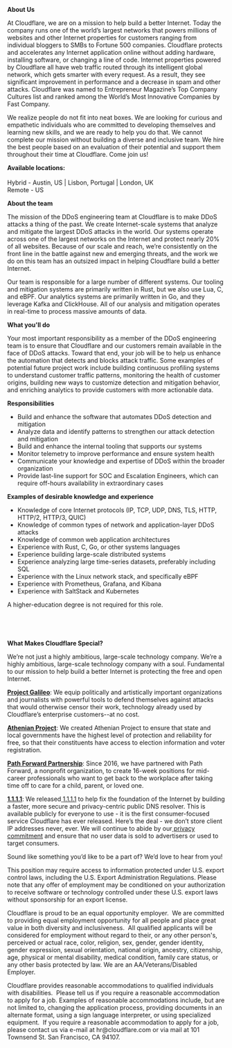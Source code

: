 <div class="content-intro">
	<div><strong>About Us</strong></div>
	<div>
		<p>At Cloudflare, we are on a mission to help build a better Internet. Today the company runs one of the world’s largest networks that powers millions of websites and other Internet properties for customers ranging from individual bloggers to SMBs to Fortune 500 companies. Cloudflare protects and accelerates any Internet application online without adding hardware, installing software, or changing a line of code. Internet properties powered by Cloudflare all have web traffic routed through its intelligent global network, which gets smarter with every request. As a result, they see significant improvement in performance and a decrease in spam and other attacks. Cloudflare was named to Entrepreneur Magazine’s Top Company Cultures list and ranked among the World’s Most Innovative Companies by Fast Company.&nbsp;</p>
		<p><span style="font-weight: 400;">We realize people do not fit into neat boxes. We are looking for curious and empathetic individuals who are committed to developing themselves and learning new skills, and we are ready to help you do that. We cannot complete our mission without building a diverse and inclusive team. We hire the best people based on an evaluation of their potential and support them throughout their time at Cloudflare. Come join us!&nbsp;</span></p>
	</div>
</div>
<p><strong>Available locations: <br><br></strong><span class="collapsed-field-text">Hybrid - Austin, US | Lisbon, Portugal | London, UK<br></span>Remote - US&nbsp;&nbsp;</p>
<p><strong>About the team</strong></p>
<p>The mission of the DDoS engineering team at Cloudflare is to make DDoS attacks a thing of the past. We create Internet-scale systems that analyze and mitigate the largest DDoS attacks in the world. Our systems operate across one of the largest networks on the Internet and protect nearly 20% of all websites. Because of our scale and reach, we’re consistently on the front line in the battle against new and emerging threats, and the work we do on this team has an outsized impact in helping Cloudflare build a better Internet.</p>
<p>Our team is responsible for a large number of different systems. Our tooling and mitigation systems are primarily written in Rust, but we also use Lua, C, and eBPF. Our analytics systems are primarily written in Go, and they leverage Kafka and ClickHouse. All of our analysis and mitigation operates in real-time to process massive amounts of data.</p>
<p><strong>What you'll do</strong></p>
<p>Your most important responsibility as a member of the DDoS engineering team is to ensure that Cloudflare and our customers remain available in the face of DDoS attacks. Toward that end, your job will be to help us enhance the automation that detects and blocks attack traffic. Some examples of potential future project work include building continuous profiling systems to understand customer traffic patterns, monitoring the health of customer origins, building new ways to customize detection and mitigation behavior, and enriching analytics to provide customers with more actionable data.</p>
<p><strong>Responsibilities</strong></p>
<ul>
	<li>Build and enhance the software that automates DDoS detection and mitigation</li>
	<li>Analyze data and identify patterns to strengthen our attack detection and mitigation</li>
	<li>Build and enhance the internal tooling that supports our systems</li>
	<li>Monitor telemetry to improve performance and ensure system health</li>
	<li>Communicate your knowledge and expertise of DDoS within the broader organization</li>
	<li>Provide last-line support for SOC and Escalation Engineers, which can require off-hours availability in extraordinary cases</li>
</ul>
<p><strong>Examples of desirable knowledge and experience</strong></p>
<ul>
	<li>Knowledge of core Internet protocols (IP, TCP, UDP, DNS, TLS, HTTP, HTTP/2, HTTP/3, QUIC)</li>
	<li>Knowledge of common types of network and application-layer DDoS attacks</li>
	<li>Knowledge of common web application architectures</li>
	<li>Experience with Rust, C, Go, or other systems languages</li>
	<li>Experience building large-scale distributed systems</li>
	<li>Experience analyzing large time-series datasets, preferably including SQL</li>
	<li>Experience with the Linux network stack, and specifically eBPF</li>
	<li>Experience with Prometheus, Grafana, and Kibana</li>
	<li>Experience with SaltStack and Kubernetes</li>
</ul>
<p>A higher-education degree is not required for this role.</p>
<h4><br><br></h4>
<div class="content-conclusion">
	<p><strong>What Makes Cloudflare Special?</strong></p>
	<p><span style="font-weight: 400;">We’re not just a highly ambitious, large-scale technology company. We’re a highly ambitious, large-scale technology company with a soul. Fundamental to our mission to help build a better Internet is protecting the free and open Internet.</span></p>
	<p><a href="https://blog.cloudflare.com/protecting-free-expression-online/"><strong>Project Galileo</strong></a><span style="font-weight: 400;">: We equip politically and artistically important organizations and journalists with powerful tools to defend themselves against attacks that would otherwise censor their work, technology already used by Cloudflare’s enterprise customers--at no cost.</span></p>
	<p><strong><a href="https://www.cloudflare.com/athenian/">Athenian Project</a></strong><span style="font-weight: 400;">: We created Athenian Project to ensure that state and local governments have the highest level of protection and reliability for free, so that their constituents have access to election information and voter registration.</span></p>
	<p><a href="https://blog.cloudflare.com/tag/path-forward/"><strong>Path Forward Partnership</strong></a><span style="font-weight: 400;">: Since 2016, we have partnered with Path Forward, a nonprofit organization, to create 16-week positions for mid-career professionals who want to get back to the workplace after taking time off to care for a child, parent, or loved one.</span></p>
	<p><a href="https://1.1.1.1/"><strong>1.1.1.1</strong></a><span style="font-weight: 400;">: We released</span><a href="https://1.1.1.1/"> <span style="font-weight: 400;">1.1.1.1</span></a><span style="font-weight: 400;"> to help fix the foundation of the Internet by building a faster, more secure and privacy-centric public DNS resolver. This is available publicly for everyone to use - it is the first consumer-focused service Cloudflare has ever released. Here’s the deal - we don’t store client IP addresses never, ever. We will continue to abide by our</span><a href="https://developers.cloudflare.com/1.1.1.1/privacy/public-dns-resolver"> privacy commitment</a><span style="font-weight: 400;"> and ensure that no user data is sold to advertisers or used to target consumers.</span></p>
	<p><span style="font-weight: 400;">Sound like something you’d like to be a part of? We’d love to hear from you!</span></p>
	<p><span style="font-weight: 400;">This position may require access to information protected under U.S. export control laws, including the U.S. Export Administration Regulations. Please note that any offer of employment may be conditioned on your authorization to receive software or technology controlled under these U.S. export laws without sponsorship for an export license.</span></p>
	<p><span style="font-weight: 400;">Cloudflare is proud to be an equal opportunity employer. &nbsp;We are committed to providing equal employment opportunity for all people and place great value in both diversity and inclusiveness. &nbsp;All qualified applicants will be considered for employment without regard to their, or any other person's, perceived or actual</span> <span style="font-weight: 400;">race, color, religion, sex, gender, gender identity, gender expression, sexual orientation, national origin, ancestry, citizenship, age, physical or mental disability, medical condition, family care status, or any other basis protected by law. </span><span style="font-weight: 400;">We are an AA/Veterans/Disabled Employer.</span></p>
	<p><span style="font-weight: 400;">Cloudflare provides reasonable accommodations to qualified individuals with disabilities. &nbsp;Please tell us if you require a reasonable accommodation to apply for a job. Examples of reasonable accommodations include, but are not limited to, changing the application process, providing documents in an alternate format, using a sign language interpreter, or using specialized equipment. &nbsp;If you require a reasonable accommodation to apply for a job, please contact us via e-mail at </span><span style="font-weight: 400;">hr@cloudflare.com</span><span style="font-weight: 400;"> or via mail at 101 Townsend St. San Francisco, CA 94107.</span></p>
</div>